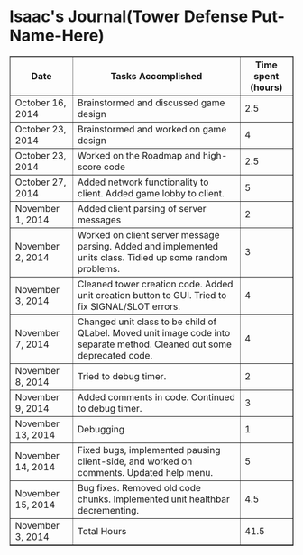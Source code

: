 # Isaac's Journal(Tower Defense Put-Name-Here) #

<table border='1'>
<blockquote><tr>
<blockquote><th> Date </th>
<th> Tasks Accomplished </th>
<th> Time spent (hours)</th>
</blockquote></tr>
<tr>
<blockquote><td> October 16, 2014 </td>
<td> Brainstormed and discussed game design </td>
<td> 2.5 </td>
</blockquote></tr>
<tr>
<blockquote><td> October 23, 2014 </td>
<td> Brainstormed and worked on game design </td>
<td> 4 </td>
</blockquote></tr>
<tr>
<blockquote><td> October 23, 2014 </td>
<td> Worked on the Roadmap and high-score code </td>
<td> 2.5 </td>
</blockquote></tr>
<tr>
<blockquote><td> October 27, 2014 </td>
<td> Added network functionality to client. Added game lobby to client. </td>
<td> 5 </td>
</blockquote></tr>
<tr>
<blockquote><td> November 1, 2014 </td>
<td> Added client parsing of server messages </td>
<td> 2 </td>
</blockquote></tr>
<tr>
<blockquote><td> November 2, 2014 </td>
<td> Worked on client server message parsing. Added and implemented units class. Tidied up some random problems. </td>
<td> 3 </td>
</blockquote></tr>
<tr>
<blockquote><td> November 3, 2014 </td>
<td> Cleaned tower creation code. Added unit creation button to GUI. Tried to fix SIGNAL/SLOT errors. </td>
<td> 4 </td>
</blockquote></tr>
<tr>
<blockquote><td> November 7, 2014 </td>
<td> Changed unit class to be child of QLabel. Moved unit image code into separate method. Cleaned out some deprecated code. </td>
<td> 4 </td>
</blockquote></tr>
<tr>
<blockquote><td> November 8, 2014 </td>
<td> Tried to debug timer. </td>
<td> 2 </td>
</blockquote></tr>
<tr>
<blockquote><td> November 9, 2014 </td>
<td> Added comments in code. Continued to debug timer. </td>
<td> 3 </td>
</blockquote></tr>
<tr>
<blockquote><td> November 13, 2014 </td>
<td> Debugging </td>
<td> 1 </td>
</blockquote></tr>
<tr>
<blockquote><td> November 14, 2014 </td>
<td> Fixed bugs, implemented pausing client-side, and worked on comments. Updated help menu. </td>
<td> 5 </td>
</blockquote></tr>
<tr>
<blockquote><td> November 15, 2014 </td>
<td> Bug fixes. Removed old code chunks. Implemented unit healthbar decrementing. </td>
<td> 4.5 </td>
</blockquote></tr>
<tr>
<blockquote><td> November 3, 2014 </td>
<td> Total Hours </td>
<td> 41.5 </td>
</blockquote></tr>
</table>